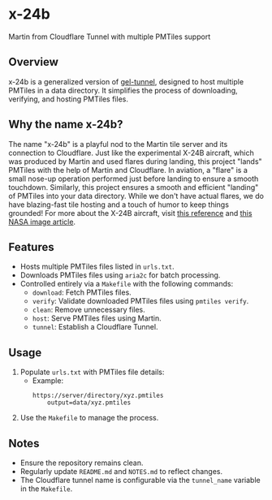 # x-24b
Martin from Cloudflare Tunnel with multiple PMTiles support

## Overview
x-24b is a generalized version of [gel-tunnel](https://github.com/optgeo/gel-tunnel), designed to host multiple PMTiles in a data directory. It simplifies the process of downloading, verifying, and hosting PMTiles files.

## Why the name x-24b?
The name "x-24b" is a playful nod to the Martin tile server and its connection to Cloudflare. Just like the experimental X-24B aircraft, which was produced by Martin and used flares during landing, this project "lands" PMTiles with the help of Martin and Cloudflare. In aviation, a "flare" is a small nose-up operation performed just before landing to ensure a smooth touchdown. Similarly, this project ensures a smooth and efficient "landing" of PMTiles into your data directory. While we don't have actual flares, we do have blazing-fast tile hosting and a touch of humor to keep things grounded! For more about the X-24B aircraft, visit [this reference](https://www.nationalmuseum.af.mil/Visit/Museum-Exhibits/Fact-Sheets/Display/Article/195762/martin-x-24b/) and [this NASA image article](https://www.nasa.gov/image-article/x-24b-lifting-body/).

## Features
- Hosts multiple PMTiles files listed in `urls.txt`.
- Downloads PMTiles files using `aria2c` for batch processing.
- Controlled entirely via a `Makefile` with the following commands:
  - `download`: Fetch PMTiles files.
  - `verify`: Validate downloaded PMTiles files using `pmtiles verify`.
  - `clean`: Remove unnecessary files.
  - `host`: Serve PMTiles files using Martin.
  - `tunnel`: Establish a Cloudflare Tunnel.

## Usage
1. Populate `urls.txt` with PMTiles file details:
   - Example:
     ```
     https://server/directory/xyz.pmtiles
         output=data/xyz.pmtiles
     ```
2. Use the `Makefile` to manage the process.

## Notes
- Ensure the repository remains clean.
- Regularly update `README.md` and `NOTES.md` to reflect changes.
- The Cloudflare tunnel name is configurable via the `tunnel_name` variable in the `Makefile`.
